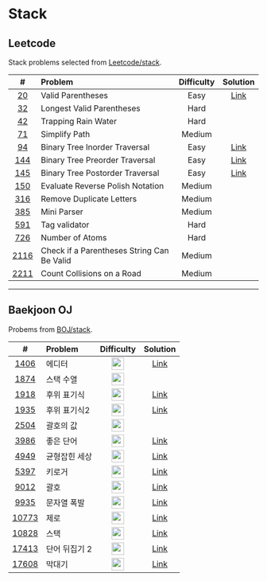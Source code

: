 # Stack

## Leetcode
Stack problems selected from [Leetcode/stack](https://leetcode.com/tag/stack/).

|  #   | Problem | Difficulty | Solution |
| :--: | :----- | :--------: | :------: |
| <a href="https://leetcode.com/problems/valid-parentheses" target="_blank">20</a>  | Valid Parentheses | Easy | <a href="https://github.com/gonexvii/leetcode/tree/main/20-valid-parentheses" target="_blank">Link</a> | 
| <a href="https://leetcode.com/problems/longest-valid-parentheses" target="_blank">32</a>  | Longest Valid Parentheses | Hard | | 
| <a href="https://leetcode.com/problems/trapping-rain-water/" target="_blank">42</a>  | Trapping Rain Water | Hard | | 
| <a href="https://leetcode.com/problems/simplify-path/" target="_blank">71</a>  | Simplify Path | Medium | | 
| <a href="https://leetcode.com/problems/binary-tree-inorder-traversal/" target="_blank">94</a>  | Binary Tree Inorder Traversal | Easy | <a href="https://github.com/gonexvii/leetcode/tree/main/94-binary-tree-inorder-traversal" target="_blank">Link</a> | 
| <a href="https://leetcode.com/problems/binary-tree-preorder-traversal/" target="_blank">144</a>  | Binary Tree Preorder Traversal | Easy | <a href="https://github.com/gonexvii/leetcode/tree/main/144-binary-tree-preorder-traversal" target="_blank">Link</a> | 
| <a href="https://leetcode.com/problems/binary-tree-postorder-traversal/" target="_blank">145</a>  | Binary Tree Postorder Traversal | Easy |  <a href="https://github.com/gonexvii/leetcode/tree/main/145-binary-tree-postorder-traversal" target="_blank">Link</a> |
| <a href="https://leetcode.com/problems/evaluate-reverse-polish-notation/" target="_blank">150</a>  | Evaluate Reverse Polish Notation | Medium | |
| <a href="https://leetcode.com/problems/remove-duplicate-letters/" target="_blank">316</a>  | Remove Duplicate Letters | Medium | |
| <a href="https://leetcode.com/problems/mini-parser/" target="_blank">385</a>  | Mini Parser | Medium | |
| <a href="https://leetcode.com/problems/tag-validator/" target="_blank">591</a>  | Tag validator | Hard | |
| <a href="https://leetcode.com/problems/number-of-atoms/" target="_blank">726</a>  | Number of Atoms | Hard | |
| <a href="https://leetcode.com/problems/check-if-a-parentheses-string-can-be-valid/" target="_blank">2116</a>  | Check if a Parentheses String Can Be Valid | Medium | |
| <a href="https://leetcode.com/problems/count-collisions-on-a-road/" target="_blank">2211</a>  | Count Collisions on a Road | Medium | |

---

## Baekjoon OJ
Probems from [BOJ/stack](https://www.acmicpc.net/problemset?sort=ac_desc&algo=71).

|  #   | Problem | Difficulty | Solution |
| :--: | :----- | :--------: | :------: |
| <a href="https://www.acmicpc.net/problem/1406" target="_blank">1406</a>  | 에디터 | <img src="https://static.solved.ac/tier_small/8.svg" style="width: 25px" /> | <a href="https://github.com/gonexvii/baekjoon-programmers/tree/main/%EB%B0%B1%EC%A4%80/Silver/1406.%E2%80%85%EC%97%90%EB%94%94%ED%84%B0" target="_blank">Link</a> | 
| <a href="https://www.acmicpc.net/problem/1874" target="_blank">1874</a>  | 스택 수열 | <img src="https://static.solved.ac/tier_small/8.svg" style="width: 25px" /> |  | 
| <a href="https://www.acmicpc.net/problem/1918" target="_blank">1918</a>  | 후위 표기식 | <img src="https://static.solved.ac/tier_small/14.svg" style="width: 25px" /> |  <a href="https://github.com/gonexvii/baekjoon-programmers/tree/main/%EB%B0%B1%EC%A4%80/Gold/1918.%E2%80%85%ED%9B%84%EC%9C%84%E2%80%85%ED%91%9C%EA%B8%B0%EC%8B%9D" target="_blank">Link</a>| 
| <a href="https://www.acmicpc.net/problem/1874" target="_blank">1935</a>  | 후위 표기식2 | <img src="https://static.solved.ac/tier_small/8.svg" style="width: 25px" /> | <a href="https://github.com/gonexvii/baekjoon-programmers/tree/main/%EB%B0%B1%EC%A4%80/Silver/1935.%E2%80%85%ED%9B%84%EC%9C%84%E2%80%85%ED%91%9C%EA%B8%B0%EC%8B%9D2" target="_blank">Link</a> | 
| <a href="https://www.acmicpc.net/problem/2504" target="_blank">2504</a>  | 괄호의 값 | <img src="https://static.solved.ac/tier_small/10.svg" style="width: 25px" /> |  | 
| <a href="https://www.acmicpc.net/problem/4949" target="_blank">3986</a>  | 좋은 단어 | <img src="https://static.solved.ac/tier_small/7.svg" style="width: 25px" /> | <a href="https://github.com/gonexvii/baekjoon-programmers/tree/main/%EB%B0%B1%EC%A4%80/Silver/3986.%E2%80%85%EC%A2%8B%EC%9D%80%E2%80%85%EB%8B%A8%EC%96%B4" target="_blank">Link</a> | 
| <a href="https://www.acmicpc.net/problem/4949" target="_blank">4949</a>  | 균형잡힌 세상 | <img src="https://static.solved.ac/tier_small/7.svg" style="width: 25px" /> | <a href="https://github.com/gonexvii/baekjoon-programmers/tree/main/%EB%B0%B1%EC%A4%80/Silver/4949.%E2%80%85%EA%B7%A0%ED%98%95%EC%9E%A1%ED%9E%8C%E2%80%85%EC%84%B8%EC%83%81" target="_blank">Link</a> | 
| <a href="https://www.acmicpc.net/problem/5397" target="_blank">5397</a>  | 키로거 | <img src="https://static.solved.ac/tier_small/8.svg" style="width: 25px" /> | <a href="https://github.com/gonexvii/baekjoon-programmers/tree/main/%EB%B0%B1%EC%A4%80/Silver/5397.%E2%80%85%ED%82%A4%EB%A1%9C%EA%B1%B0" target="_blank">Link</a> | 
| <a href="https://www.acmicpc.net/problem/9012" target="_blank">9012</a>  | 괄호 | <img src="https://static.solved.ac/tier_small/7.svg" style="width: 25px" /> | <a href="https://github.com/gonexvii/baekjoon-programmers/tree/main/%EB%B0%B1%EC%A4%80/Silver/9012.%E2%80%85%EA%B4%84%ED%98%B8" target="_blank">Link</a> | 
| <a href="https://www.acmicpc.net/problem/1918" target="_blank">9935</a>  | 문자열 폭발 | <img src="https://static.solved.ac/tier_small/12.svg" style="width: 25px" /> |  <a href="https://github.com/gonexvii/baekjoon-programmers/tree/main/%EB%B0%B1%EC%A4%80/Gold/9935.%E2%80%85%EB%AC%B8%EC%9E%90%EC%97%B4%E2%80%85%ED%8F%AD%EB%B0%9C" target="_blank">Link</a>| 
| <a href="https://www.acmicpc.net/problem/10773" target="_blank">10773</a>  | 제로 | <img src="https://static.solved.ac/tier_small/7.svg" style="width: 25px" /> | <a href="https://github.com/gonexvii/baekjoon-programmers/tree/main/%EB%B0%B1%EC%A4%80/Silver/10773.%E2%80%85%EC%A0%9C%EB%A1%9C" target="_blank">Link</a> | 
| <a href="https://www.acmicpc.net/problem/10828" target="_blank">10828</a>  | 스택 | <img src="https://static.solved.ac/tier_small/7.svg" style="width: 25px" /> | <a href="https://github.com/gonexvii/baekjoon-programmers/tree/main/%EB%B0%B1%EC%A4%80/Silver/10828.%E2%80%85%EC%8A%A4%ED%83%9D" target="_blank">Link</a> | 
| <a href="https://www.acmicpc.net/problem/5397" target="_blank">17413</a>  | 단어 뒤집기 2 | <img src="https://static.solved.ac/tier_small/8.svg" style="width: 25px" /> | <a href="https://github.com/gonexvii/baekjoon-programmers/tree/main/%EB%B0%B1%EC%A4%80/Silver/17413.%E2%80%85%EB%8B%A8%EC%96%B4%E2%80%85%EB%92%A4%EC%A7%91%EA%B8%B0%E2%80%852" target="_blank">Link</a> | 
| <a href="https://www.acmicpc.net/problem/17608" target="_blank">17608</a>  | 막대기 | <img src="https://static.solved.ac/tier_small/4.svg" style="width: 25px" /> | <a href="https://github.com/gonexvii/baekjoon-programmers/tree/main/%EB%B0%B1%EC%A4%80/Bronze/17608.%E2%80%85%EB%A7%89%EB%8C%80%EA%B8%B0" target="_blank">Link</a> | 